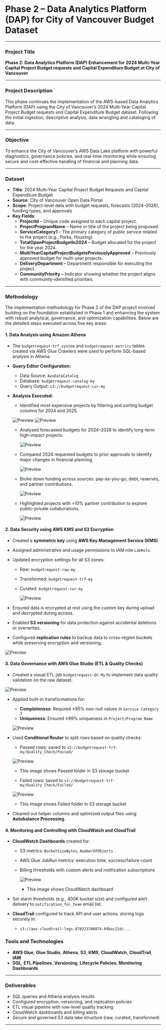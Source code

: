# Phase 2 – Data Analytics Platform (DAP) for City of Vancouver Budget Dataset

---

### **Project Title**  
**Phase 2: Data Analytics Platform (DAP) Enhancement for 2024 Multi-Year Capital Project Budget requests and Capital Expenditure Budget at City of Vancouver**

---

### **Project Description**  
This phase continues the implementation of the AWS-based Data Analytics Platform (DAP) using the City of Vancouver’s 2024 Multi-Year Capital Project Budget requests and Capital Expenditure Budget dataset. Following the initial ingestion, descriptive analysis, data wrangling and cataloging of data. 

---

### **Objective**  
To enhance the City of Vancouver’s AWS Data Lake platform with powerful diagnostics, governance policies, and real-time monitoring while ensuring secure and cost-effective handling of financial and planning data.

---

### **Dataset**  
- **Title**: 2024 Multi-Year Capital Project Budget Requests and Capital Expenditure Budget  
- **Source**: City of Vancouver Open Data Portal  
- **Scope**: Project-level data with budget requests, forecasts (2024–2026), funding types, and approvals
- **Key Fields**:  
  - **ProjectId** – Unique code assigned to each capital project.  
  - **ProjectProgramName** – Name or title of the project being proposed.  
  - **ServiceCategory1** – The primary category of public service related to the project (e.g., Parks, Housing).  
  - **TotalOpenProjectBudgetIn2024** – Budget allocated for the project for the year 2024.  
  - **MultiYearCapitalProjectBudgetsPreviouslyApproved** – Previously approved budget for multi-year projects.  
  - **DeliveryDepartment** – Department responsible for executing the project.  
  - **CommunityPriority** – Indicator showing whether the project aligns with community-identified priorities.

---

### **Methodology**

The implementation methodology for Phase 2 of the DAP project involved building on the foundation established in Phase 1 and enhancing the system with robust analytical, governance, and optimization capabilities. Below are the detailed steps executed across five key areas:

#### **1. Data Analysis using Amazon Athena**
- The `budgetrequest-trf_system` and `budgetrequest-metrics` tables created via AWS Glue Crawlers were used to perform SQL-based analysis in Athena.
- **Query Editor Configuration:**
  - Data Source: `AwsDataCatalog`
  - Database: `budgetrequest-catalog-my`
  - Query Output: `s3://budgetrequest-cur-my`
- **Analysis Executed:**
  - Identified most expensive projects by filtering and sorting budget columns for 2024 and 2025.
    
  ![Preview](images/Picture1.png) ![Preview](images/Picture2.png)
    
  - Analyzed forecasted budgets for 2024–2026 to identify long-term high-impact projects.

    ![Preview](images/Picture3.png)
    
  - Compared 2024 requested budgets to prior approvals to identify major changes in financial planning.
 
    ![Preview](images/Picture4.png)
    
  - Broke down funding across sources: pay-as-you-go, debt, reserves, and partner contributions.

    ![Preview](images/Picture5.png)

  - Highlighted projects with >10% partner contribution to explore public-private collaborations.

    ![Preview](images/Picture6.png)
      

#### **2. Data Security using AWS KMS and S3 Encryption**
- Created a **symmetric key** using **AWS Key Management Service (KMS)**.
- Assigned administrative and usage permissions to IAM role `LabRole`.
- Updated encryption settings for all S3 zones:
  - Raw: `budgetrequest-raw-my`   
  - Transformed: `budgetrequest-trf-my`
  - Curated: `budgetrequest-cur-my`

     ![Preview](images/key.png)

    
- Ensured data is encrypted at rest using the custom key during upload and decrypted during access.
- Enabled **S3 versioning** for data protection against accidental deletions or overwrites.
- Configured **replication rules** to backup data to cross-region buckets while preserving encryption and versioning.

 ![Preview](images/replication.png)

#### **3. Data Governance with AWS Glue Studio (ETL & Quality Checks)**
- Created a visual ETL job `budgetrequest-QC-My` to implement data quality validation on the raw dataset.

![Preview](images/ETL.png)


- Applied built-in transformations for:
  - **Completeness**: Required ≥95% non-null values in `Service Category 3`
  - **Uniqueness**: Ensured ≥99% uniqueness in `Project/Program Name`

   ![Preview](images/governance.png)

  
- Used **Conditional Router** to split rows based on quality checks:
  - Passed rows: saved to `s3://budgetrequest-trf-my/Quality_Check/Passed/`

   ![Preview](images/passed%20folder.png)

   - This image shows Passed folder in S3 storage bucket
  
  - Failed rows: saved to `s3://budgetrequest-trf-my/Quality_Check/Failed/`

  ![Preview](images/failed%20folder.png)
  - This image shows Failed folder in S3 storage bucket
  
- Cleaned out helper columns and optimized output files using **Autobalance Processing**.

#### **4. Monitoring and Controlling with CloudWatch and CloudTrail**
- **CloudWatch Dashboards** created for:
  - S3 metrics: `BucketSizeBytes`, `NumberOfObjects`
  - AWS Glue JobRun metrics: execution time, success/failure count
  - Billing thresholds with custom alerts and notification subscriptions

    ![Preview](images/dashboard.png)

     - This image shows CloudWatch dashboard

  
- Set alarm thresholds (e.g., 400K bucket size) and configured alert delivery to `notification_for_team` email list.
- **CloudTrail** configured to track API and user actions, storing logs securely in:
  - `s3://aws-cloudtrail-logs-878223708074-b9bac22d/...`

### **Tools and Technologies**
- **AWS Glue**, **Glue Studio**, **Athena**, **S3**, **KMS**, **CloudWatch**, **CloudTrail**, **IAM**
- **SQL**, **ETL Pipelines**, **Versioning**, **Lifecycle Policies**, **Monitoring Dashboards**

---

### **Deliverables**
- SQL queries and Athena analysis results
- Configured encryption, versioning, and replication policies
- ETL visual pipeline with row-level quality tracking
- CloudWatch dashboards and billing alerts
- Secure and governed S3 data lake structure (raw, curated, transformed)

---

